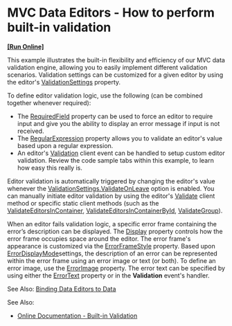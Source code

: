 
# MVC Data Editors - How to perform built-in validation
<!-- run online -->
**[[Run Online]](https://codecentral.devexpress.com/146888015/)**
<!-- run online end -->

This example illustrates the built-in flexibility and efficiency of our MVC data validation engine, allowing you to easily implement different validation scenarios. Validation settings can be customized for a given editor by using the editor's  [ValidationSettings](http://help.devexpress.com/#AspNet/clsDevExpressWebASPxEditorsValidationSettingstopic)  property.

To define editor validation logic, use the following (can be combined together whenever required):

-   The  [RequiredField](http://help.devexpress.com/AspNet/DevExpressWebASPxEditorsValidationSettings_RequiredFieldtopic.aspx)  property can be used to force an editor to require input and give you the ability to display an error message if input is not received.
-   The  [RegularExpression](http://help.devexpress.com/AspNet/DevExpressWebASPxEditorsValidationSettings_RegularExpressiontopic.aspx)  property allows you to validate an editor's value based upon a regular expression.
-   An editor's  [Validation](http://help.devexpress.com/AspNet/DevExpressWebASPxEditorsScriptsASPxClientEdit_Validationtopic.aspx)  client event can be handled to setup custom editor validation. Review the code sample tabs within this example, to learn how easy this really is.

Editor validation is automatically triggered by changing the editor's value whenever the  [ValidationSettings.ValidateOnLeave](http://help.devexpress.com/AspNet/DevExpressWebASPxEditorsValidationSettings_ValidateOnLeavetopic.aspx)  option is enabled. You can manually initiate editor validation by using the editor's  [Validate](http://help.devexpress.com/AspNet/DevExpressWebASPxEditorsScriptsASPxClientEdit_Validatetopic.aspx)  client method or specific static client methods (such as the  [ValidateEditorsInContainer](http://help.devexpress.com/AspNet/DevExpressWebASPxEditorsScriptsASPxClientEdit_ValidateEditorsInContainertopic.aspx),  [ValidateEditorsInContainerById](http://help.devexpress.com/AspNet/DevExpressWebASPxEditorsScriptsASPxClientEdit_ValidateEditorsInContainerByIdtopic.aspx),  [ValidateGroup](http://help.devexpress.com/AspNet/DevExpressWebASPxEditorsScriptsASPxClientEdit_ValidateGrouptopic.aspx)).

When an editor fails validation logic, a specific error frame containing the error’s description can be displayed. The  [Display](http://help.devexpress.com/AspNet/DevExpressWebASPxEditorsValidationSettings_Displaytopic.aspx)  property controls how the error frame occupies space around the editor. The error frame's appearance is customized via the  [ErrorFrameStyle](http://help.devexpress.com/AspNet/DevExpressWebASPxEditorsValidationSettings_ErrorFrameStyletopic.aspx)  property. Based upon  [ErrorDisplayMode](http://help.devexpress.com/AspNet/DevExpressWebASPxEditorsValidationSettings_ErrorDisplayModetopic.aspx)settings, the description of an error can be represented within the error frame using an error image or text (or both). To define an error image, use the  [ErrorImage](http://help.devexpress.com/AspNet/DevExpressWebASPxEditorsValidationSettings_ErrorImagetopic.aspx)  property. The error text can be specified by using either the  [ErrorText](http://help.devexpress.com/AspNet/DevExpressWebASPxEditorsValidationSettings_ErrorTexttopic.aspx)  property or in the  **Validation**  event's handler.

See Also:  [Binding Data Editors to Data](https://documentation.devexpress.com/AspNet/11784/ASP-NET-MVC-Extensions/Data-Editors-Extensions/Common-Concepts/Binding-Data-Editors-to-Data)

  
See Also: 

-   [Online Documentation - Built-in Validation](http://help.devexpress.com/#AspNet/CustomDocument12059)
